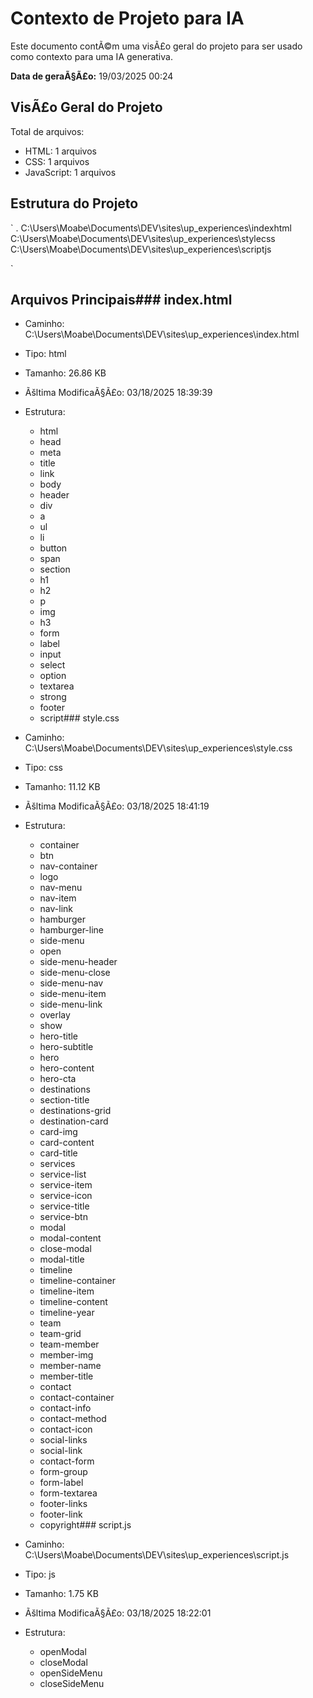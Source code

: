 ﻿# Contexto de Projeto para IA

Este documento contÃ©m uma visÃ£o geral do projeto para ser usado como contexto para uma IA generativa.

**Data de geraÃ§Ã£o:** 19/03/2025 00:24

## VisÃ£o Geral do Projeto

Total de arquivos:
- HTML: 1 arquivos
- CSS: 1 arquivos
- JavaScript: 1 arquivos

## Estrutura do Projeto

`
.
C:\Users\Moabe\Documents\DEV\sites\up_experiences\indexhtml
C:\Users\Moabe\Documents\DEV\sites\up_experiences\stylecss
C:\Users\Moabe\Documents\DEV\sites\up_experiences\scriptjs

`

## Arquivos Principais### index.html

- Caminho: C:\Users\Moabe\Documents\DEV\sites\up_experiences\index.html
- Tipo: html
- Tamanho: 26.86 KB
- Ãšltima ModificaÃ§Ã£o: 03/18/2025 18:39:39
- Estrutura:
  - html
  - head
  - meta
  - title
  - link
  - body
  - header
  - div
  - a
  - ul
  - li
  - button
  - span
  - section
  - h1
  - h2
  - p
  - img
  - h3
  - form
  - label
  - input
  - select
  - option
  - textarea
  - strong
  - footer
  - script### style.css

- Caminho: C:\Users\Moabe\Documents\DEV\sites\up_experiences\style.css
- Tipo: css
- Tamanho: 11.12 KB
- Ãšltima ModificaÃ§Ã£o: 03/18/2025 18:41:19
- Estrutura:
  - container
  - btn
  - nav-container
  - logo
  - nav-menu
  - nav-item
  - nav-link
  - hamburger
  - hamburger-line
  - side-menu
  - open
  - side-menu-header
  - side-menu-close
  - side-menu-nav
  - side-menu-item
  - side-menu-link
  - overlay
  - show
  - hero-title
  - hero-subtitle
  - hero
  - hero-content
  - hero-cta
  - destinations
  - section-title
  - destinations-grid
  - destination-card
  - card-img
  - card-content
  - card-title
  - services
  - service-list
  - service-item
  - service-icon
  - service-title
  - service-btn
  - modal
  - modal-content
  - close-modal
  - modal-title
  - timeline
  - timeline-container
  - timeline-item
  - timeline-content
  - timeline-year
  - team
  - team-grid
  - team-member
  - member-img
  - member-name
  - member-title
  - contact
  - contact-container
  - contact-info
  - contact-method
  - contact-icon
  - social-links
  - social-link
  - contact-form
  - form-group
  - form-label
  - form-textarea
  - footer-links
  - footer-link
  - copyright### script.js

- Caminho: C:\Users\Moabe\Documents\DEV\sites\up_experiences\script.js
- Tipo: js
- Tamanho: 1.75 KB
- Ãšltima ModificaÃ§Ã£o: 03/18/2025 18:22:01
- Estrutura:
  - openModal
  - closeModal
  - openSideMenu
  - closeSideMenu

